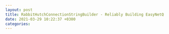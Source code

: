 ```yaml
---
layout: post
title: RabbitHutchConnectionStringBuilder - Reliably Building EasyNetQ Connections
date: 2021-03-29 10:22:37 +0300
categories:
---
```


